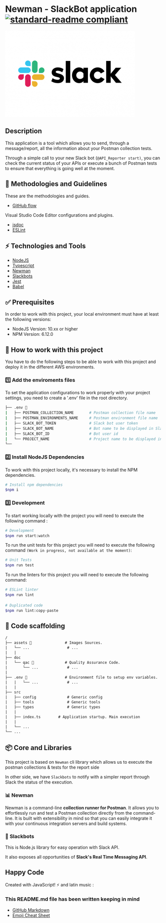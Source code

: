 # Newman - SlackBot application [![standard-readme compliant](https://img.shields.io/badge/readme%20style-standard-brightgreen.svg?style=flat-square)](https://github.com/RichardLitt/standard-readme)

![Slack-logo](assets/logo-slack.png)

## Description

This application is a tool which allows you to send, through a message/report, all the information about your Postman collection tests.

Through a simple call to your new Slack bot (`@API_Reporter start)`, you can check the current status of your APIs or execute a bunch of Postman tests to ensure that everything is going well at the moment.

## 📌 Methodologies and Guidelines

These are the methodologies and guides.

- [GitHub flow](https://guides.github.com/introduction/flow/)

Visual Studio Code Editor configurations and plugins.

- [jsdoc](https://marketplace.visualstudio.com/items?itemName=stevencl.addDocComments)
- [ESLint](https://marketplace.visualstudio.com/items?itemName=dbaeumer.vscode-eslint)

## ⚡️ Technologies and Tools

- [NodeJS](https://nodejs.org/)
- [Typescript](https://www.typescriptlang.org/)
- [Newman](https://www.npmjs.com/package/newman)
- [Slackbots](https://www.npmjs.com/package/slackbots)
- [Jest](https://jestjs.io/docs/en/getting-started)
- [Babel](https://babeljs.io/)


## ✅ Prerequisites

In order to work with this project, your local environment must have at least the following versions:

* NodeJS Version: 10.xx or higher
* NPM Version: 6.12.0

## 📐 How to work with this project

You have to do the following steps to be able to work with this project and deploy it in the different AWS environments.

### 1️⃣ Add the enviroments files

To set the application configurations to work properly with your project settings, you need to create a '.env' file in the root directory.

```bash
├── .env 🔌
|   ├── POSTMAN_COLLECTION_NAME       # Postman collection file name
|   ├── POSTMAN_ENVIRONMENTS_NAME     # Postman environment file name
|   ├── SLACK_BOT_TOKEN               # Slack bot user token
|   ├── SLACK_BOT_NAME                # Bot name to be displayed in Slack
|   ├── SLACK_BOT_ID                  # Bot user id 
|   └── PROJECT_NAME                  # Project name to be displayed in the message
└──
```

### 2️⃣ Install NodeJS Dependencies

To work with this project locally, it's necessary to install the NPM dependencies.

```bash
# Install npm dependencies
$npm i
```

### 3️⃣ Development

To start working locally with the project you will need to execute the following command :

```bash
# Development
$npm run start:watch
```

To run the unit tests for this project you will need to execute the following command `(Work in progress, not available at the moment)`:

```bash
# Unit Tests
$npm run test
```

To run the linters for this project you will need to execute the following command:

```bash
# ESLint linter
$npm run lint

# Duplicated code
$npm run lint:copy-paste
```

## 📂 Code scaffolding

```any
/
├── assets 🌈               # Images Sources.
|   └── ...                 # ...
|   |
├── doc
|   └── qac 🔰              # Quality Assurance Code.
|       └── ...             # ...
|
├── .env 🔌                 # Environment file to setup env variables.
|   |   └── ...             # ...
|   |
├── src
|   ├── config              # Generic config
|   ├── tools               # Generic tools
|   ├── types               # Generic types
|   |
|   ├── index.ts        # Application startup. Main execution
|   |
|   └── ...
└── ...
```

## 📦 Core and Libraries

This project is based on `Newman` cli library which allows us to execute the postman collections & tests for the report side

In other side, we have `Slackbots` to notify with a simpler report through Slack the status of the execution.

### 📊 **Newman**

Newman is a command-line **collection runner for Postman**. It allows you to effortlessly run and test a Postman collection directly from the command-line. It is built with extensibility in mind so that you can easily integrate it with your continuous integration servers and build systems.

### 🤖 **Slackbots**
This is Node.js library for easy operation with Slack API.

It also exposes all opportunities of **Slack's Real Time Messaging API**.

## Happy Code

Created with  JavaScript! ⚡ and latin music :

### This README.md file has been written keeping in mind

- [GitHub Markdown](https://guides.github.com/features/mastering-markdown/)
- [Emoji Cheat Sheet](https://www.webfx.com/tools/emoji-cheat-sheet/)
